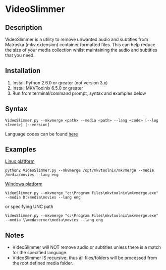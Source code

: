 VideoSlimmer
============

Description
-----------

VideoSlimmer is a utility to remove unwanted audio and subtitles from Matroska (mkv extension) container formatted files. This can help reduce the size of your media collection whilst maintaining the audio and subtitles that you need.

Installation
------------

1. Install Python 2.6.0 or greater (not version 3.x)
2. Install MKVToolnix 6.5.0 or greater
3. Run from terminal/command prompt, syntax and examples below

Syntax
------

```
VideoSlimmer.py --mkvmerge <path> --media <path> --lang <code> [--log <level>] [--version]
```

Language codes can be found [here](http://en.wikipedia.org/wiki/List_of_ISO_639-2_codes)

Examples
--------

<u>Linux platform</u>
```
python2 VideoSlimmer.py --mkvmerge /opt/mkvtoolnix/mkvmerge --media /media/movies --lang eng
```

<u>Windows	platform</u>	
```
VideoSlimmer.py --mkvmerge "c:\Program Files\mkvtoolnix\mkvmerge.exe" --media D:\media\movies --lang eng
```
or specifying UNC path
```
VideoSlimmer.py --mkvmerge "c:\Program Files\mkvtoolnix\mkvmerge.exe" --media \\medaserver\media\movies --lang eng
```

Notes
-----

- VideoSlimmer will NOT remove audio or subtitles unless there is a match for the specified language.
- VideoSlimmer IS recursive, thus all files/folders will be processed from the root defined media folder.
